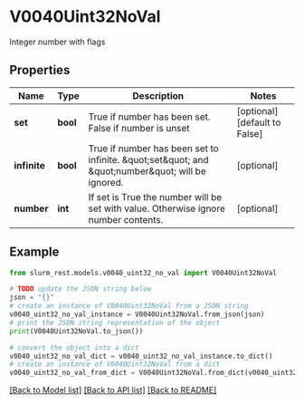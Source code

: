 # V0040Uint32NoVal

Integer number with flags

## Properties

Name | Type | Description | Notes
------------ | ------------- | ------------- | -------------
**set** | **bool** | True if number has been set. False if number is unset | [optional] [default to False]
**infinite** | **bool** | True if number has been set to infinite. \&quot;set\&quot; and \&quot;number\&quot; will be ignored. | [optional] 
**number** | **int** | If set is True the number will be set with value. Otherwise ignore number contents. | [optional] 

## Example

```python
from slurm_rest.models.v0040_uint32_no_val import V0040Uint32NoVal

# TODO update the JSON string below
json = "{}"
# create an instance of V0040Uint32NoVal from a JSON string
v0040_uint32_no_val_instance = V0040Uint32NoVal.from_json(json)
# print the JSON string representation of the object
print(V0040Uint32NoVal.to_json())

# convert the object into a dict
v0040_uint32_no_val_dict = v0040_uint32_no_val_instance.to_dict()
# create an instance of V0040Uint32NoVal from a dict
v0040_uint32_no_val_from_dict = V0040Uint32NoVal.from_dict(v0040_uint32_no_val_dict)
```
[[Back to Model list]](../README.md#documentation-for-models) [[Back to API list]](../README.md#documentation-for-api-endpoints) [[Back to README]](../README.md)


